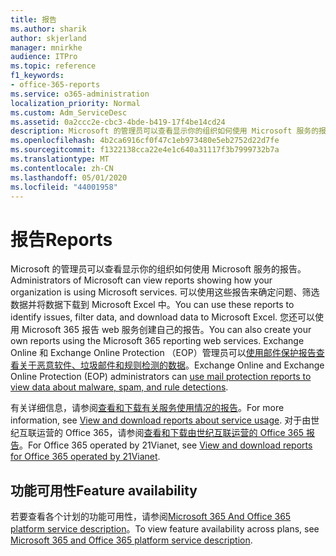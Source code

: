```yaml
---
title: 报告
ms.author: sharik
author: skjerland
manager: mnirkhe
audience: ITPro
ms.topic: reference
f1_keywords:
- office-365-reports
ms.service: o365-administration
localization_priority: Normal
ms.custom: Adm_ServiceDesc
ms.assetid: 0a2ccc2e-cbc3-4bde-b419-17f4be14cd24
description: Microsoft 的管理员可以查看显示你的组织如何使用 Microsoft 服务的报告。 可以使用这些报告来确定问题、筛选数据并将数据下载到 Microsoft Excel 中。 您还可以使用 Microsoft 365 报告 web 服务创建自己的报告。 Exchange Online 和 Exchange Online Protection （EOP）管理员可以使用邮件保护报告查看关于恶意软件、垃圾邮件和规则检测的数据。
ms.openlocfilehash: 4b2ca6916cf0f47c1eb973480e5eb2752d22d7fe
ms.sourcegitcommit: f1322138cca22e4e1c640a31117f3b7999732b7a
ms.translationtype: MT
ms.contentlocale: zh-CN
ms.lasthandoff: 05/01/2020
ms.locfileid: "44001958"
---
```

# <a name="reports"></a><span data-ttu-id="df475-106">报告</span><span class="sxs-lookup"><span data-stu-id="df475-106">Reports</span></span>

<span data-ttu-id="df475-107">Microsoft 的管理员可以查看显示你的组织如何使用 Microsoft 服务的报告。</span><span class="sxs-lookup"><span data-stu-id="df475-107">Administrators of Microsoft can view reports showing how your organization is using Microsoft services.</span></span> <span data-ttu-id="df475-108">可以使用这些报告来确定问题、筛选数据并将数据下载到 Microsoft Excel 中。</span><span class="sxs-lookup"><span data-stu-id="df475-108">You can use these reports to identify issues, filter data, and download data to Microsoft Excel.</span></span> <span data-ttu-id="df475-109">您还可以使用 Microsoft 365 报告 web 服务创建自己的报告。</span><span class="sxs-lookup"><span data-stu-id="df475-109">You can also create your own reports using the Microsoft 365 reporting web services.</span></span> <span data-ttu-id="df475-110">Exchange Online 和 Exchange Online Protection （EOP）管理员可以[使用邮件保护报告查看关于恶意软件、垃圾邮件和规则检测的数据](https://go.microsoft.com/fwlink/p/?LinkId=401102)。</span><span class="sxs-lookup"><span data-stu-id="df475-110">Exchange Online and Exchange Online Protection (EOP) administrators can [use mail protection reports to view data about malware, spam, and rule detections](https://go.microsoft.com/fwlink/p/?LinkId=401102).</span></span>
  
<span data-ttu-id="df475-111">有关详细信息，请参阅[查看和下载有关服务使用情况的报告](https://go.microsoft.com/fwlink/p/?LinkID=270182)。</span><span class="sxs-lookup"><span data-stu-id="df475-111">For more information, see [View and download reports about service usage](https://go.microsoft.com/fwlink/p/?LinkID=270182).</span></span> <span data-ttu-id="df475-112">对于由世纪互联运营的 Office 365，请参阅[查看和下载由世纪互联运营的 Office 365 报告](https://go.microsoft.com/fwlink/?LinkID=733348&amp;clcid=0x409)。</span><span class="sxs-lookup"><span data-stu-id="df475-112">For Office 365 operated by 21Vianet, see [View and download reports for Office 365 operated by 21Vianet](https://go.microsoft.com/fwlink/?LinkID=733348&amp;clcid=0x409).</span></span>
  
## <a name="feature-availability"></a><span data-ttu-id="df475-113">功能可用性</span><span class="sxs-lookup"><span data-stu-id="df475-113">Feature availability</span></span>

<span data-ttu-id="df475-114">若要查看各个计划的功能可用性，请参阅[Microsoft 365 And Office 365 platform service description](office-365-platform-service-description.md)。</span><span class="sxs-lookup"><span data-stu-id="df475-114">To view feature availability across plans, see [Microsoft 365 and Office 365 platform service description](office-365-platform-service-description.md).</span></span>
  

